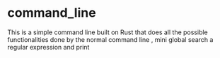 # command_line
This is a simple command line built on Rust that does all the possible functionalities done by the normal command line , mini global search a regular expression and print 

